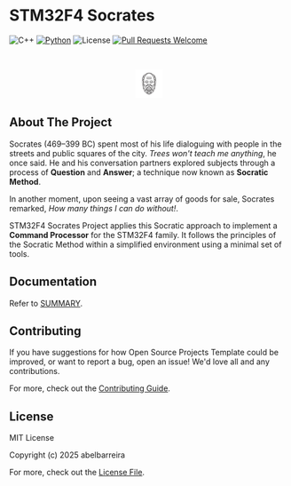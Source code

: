 # STM32F4 Socrates

![C++](https://img.shields.io/badge/C%2B%2B-11%2F14%2F17%2F20%2F23-blue)
[![Python](https://img.shields.io/badge/python-3.10.12-yellow)](https://www.python.org/downloads/release/python-31012/)
![License](https://img.shields.io/github/license/abelbarreira/CppProjectTemplate)
[![Pull Requests Welcome](https://img.shields.io/badge/pull%20requests-welcome-brightgreen.svg)](https://github.com/python/typeshed/blob/main/CONTRIBUTING.md)

<br />
<p align="center">
  <img src="docs/socrates.jpg" alt="Socrates" width="50">
</p>

## About The Project

Socrates (469–399 BC) spent most of his life dialoguing with people in the streets and public squares of the city. *Trees won't teach me anything*, he once said. He and his conversation partners explored subjects through a process of **Question** and **Answer**; a technique now known as **Socratic Method**.

In another moment, upon seeing a vast array of goods for sale, Socrates remarked, *How many things I can do without!*.

STM32F4 Socrates Project applies this Socratic approach to implement a **Command Processor** for the STM32F4 family. It follows the principles of the Socratic Method within a simplified environment using a minimal set of tools.

## Documentation

Refer to [SUMMARY](docs/SUMMARY.md).

## Contributing

If you have suggestions for how Open Source Projects Template could be improved, or want to report a bug, open an issue! We'd love all and any contributions.

For more, check out the [Contributing Guide](.github/CONTRIBUTING.md).

## License

MIT License

Copyright (c) 2025 abelbarreira

For more, check out the [License File](LICENSE).
